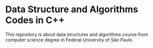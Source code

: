 # Data Structure and Algorithms Codes in C++
This repository is about data structures and algorithms course from computer science degree in Federal University of São Paulo.
